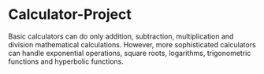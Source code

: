 # Calculator-Project
Basic calculators can do only addition, subtraction, multiplication and division mathematical calculations. However, more sophisticated calculators can handle exponential operations, square roots, logarithms, trigonometric functions and hyperbolic functions.
